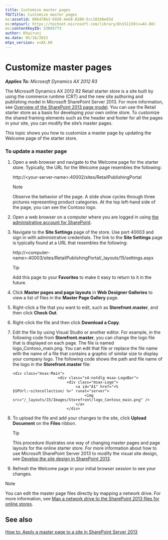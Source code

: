 ```yaml
---
title: Customize master pages
TOCTitle: Customize master pages
ms:assetid: 89b478b3-b920-4eb8-8100-5cc10168e03d
ms:mtpsurl: https://technet.microsoft.com/library/Dn151159(v=AX.60)
ms:contentKeyID: 53095773
author: Khairunj
ms.date: 05/18/2015
mtps_version: v=AX.60
---
```


# Customize master pages 


_**Applies To:** Microsoft Dynamics AX 2012 R3_

The Microsoft Dynamics AX 2012 R2 Retail starter store is a site built by using the commerce runtime (CRT) and the new site authoring and publishing model in Microsoft SharePoint Server 2013. For more information, see [Overview of the SharePoint 2013 page model](https://msdn.microsoft.com/library/jj191506.aspx). You can use the Retail starter store as a basis for developing your own online store. To customize the shared framing elements such as the header and footer for all the pages in your site, you can modify the site’s master pages.

This topic shows you how to customize a master page by updating the Welcome page of the starter store.

### To update a master page

1.  Open a web browser and navigate to the Welcome page for the starter store. Typically, the URL for the Welcome page resembles the following:
    
    http://\<your-server-name\>:40002/sites/RetailPublishingPortal
    

    > [!NOTE]
    > <P>Observe the behavior of the page. A slide show cycles through three pictures representing product categories. At the top left-hand side of the page, you can see the Contoso logo.</P>



2.  Open a web browser on a computer where you are logged in using [the administrative account for SharePoint](https://technet.microsoft.com/library/ee662513.aspx).

3.  Navigate to the **Site Settings** page of the store. Use port 40003 and sign in with administrative credentials. The link to the **Site Settings** page is typically found at a URL that resembles the following:
    
    http://\<computer-name\>:40003/sites/RetailPublishingPortal/\_layouts/15/settings.aspx
    

    > [!TIP]
    > <P>Add this page to your <STRONG>Favorites</STRONG> to make it easy to return to it in the future.</P>



4.  Click **Master pages and page layouts** in **Web Designer Galleries** to view a list of files in the **Master Page Gallery** page.

5.  Right-click a file that you want to edit, such as **Storefront.master**, and then click **Check Out**.

6.  Right-click the file and then click **Download a Copy**.

7.  Edit the file by using Visual Studio or another editor. For example, in the following code from **Storefront.master**, you can change the logo file that is displayed on each page. The file is named logo\_Contoso\_main.png. You can edit that file or replace the file name with the name of a file that contains a graphic of similar size to display your company logo. The following code shows the path and file name of the logo in the **Storefront.master** file:
    
        <div class="msax-Main">
                            <div class="s4-notdlg msax-LogoBar">
                                <div class="msax-Logo">
                                    <a id="A1" href="<% $SPUrl:~sitecollection/ %>" runat="server">
                                        <img src="/_layouts/15/Images/Storefront/logo_Contoso_main.png" />
                                    </a>
                                </div>

8.  To upload the file and add your changes to the site, click **Upload Document** on the **Files** ribbon.
    

    > [!TIP]
    > <P>This procedure illustrates one way of changing master pages and page layouts for the online starter store. For more information about how to use Microsoft SharePoint Server 2013 to modify the visual site design, see <A href="https://msdn.microsoft.com/library/jj733518.aspx">Develop the site design in SharePoint 2013</A>.</P>



9.  Refresh the Welcome page in your initial browser session to see your changes.


> [!NOTE]
> <P>You can edit the master page files directly by mapping a network drive. For more information, see <A href="map-a-network-drive-to-the-sharepoint-2013-files-for-online-stores.md">Map a network drive to the SharePoint 2013 files for online stores</A>.</P>



## See also

[How to: Apply a master page to a site in SharePoint Server 2013](https://msdn.microsoft.com/library/jj862339.aspx)

  



